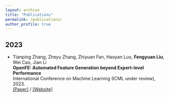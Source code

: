 ```yaml
---
layout: archive
title: "Publications"
permalink: /publications/
author_profile: true
---
```



## 2023

- Tianping Zhang, Zheyu Zhang, Zhiyuan Fan, Haoyan Luo, __Fengyuan Liu__, Wei Cao, Jian Li                 
**OpenFE: Automated Feature Generation beyond Expert-level Performance**   
International Conference on Machine Learning (ICML under review), 2023.      
[\[Paper\]](https://arxiv.org/abs/2211.12507) / [\[Website\]](https://github.com/IIIS-Li-Group/OpenFE)
